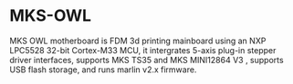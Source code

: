 # MKS-OWL
MKS OWL motherboard is FDM 3d printing mainboard using an NXP LPC5528 32-bit Cortex-M33 MCU, it intergrates 5-axis plug-in stepper driver interfaces, supports MKS TS35 and MKS MINI12864 V3 , supports USB flash storage, and runs marlin v2.x firmware.
